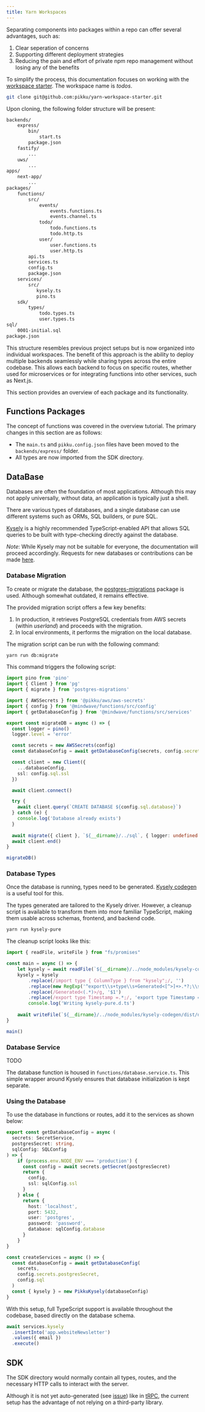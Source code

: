 ```yaml
---
title: Yarn Workspaces  
---
```


Separating components into packages within a repo can offer several advantages, such as:

1. Clear seperation of concerns
2. Supporting different deployment strategies
3. Reducing the pain and effort of private npm repo management without losing any of the benefits

To simplify the process, this documentation focuses on working with the [workspace starter](https://github.com/pikku/workspace-starter). The workspace name is *todos*.

```bash
git clone git@github.com:pikku/yarn-workspace-starter.git
```

Upon cloning, the following folder structure will be present:

```bash
backends/
    express/
        bin/
            start.ts
        package.json
    fastify/
        ...
    uws/
        ...
apps/
    next-app/
        ...
packages/
    functions/
        src/
            events/
                events.functions.ts
                events.channel.ts
            todo/
                todo.functions.ts
                todo.http.ts
            user/
                user.functions.ts
                user.http.ts
        api.ts
        services.ts
        config.ts
        package.json
    services/
        src/
           kysely.ts
           pino.ts
    sdk/
        types/
            todo.types.ts
            user.types.ts
sql/
    0001-initial.sql
package.json
```

This structure resembles previous project setups but is now organized into individual workspaces. The benefit of this approach is the ability to deploy multiple backends seamlessly while sharing types across the entire codebase. This allows each backend to focus on specific routes, whether used for microservices or for integrating functions into other services, such as Next.js.

This section provides an overview of each package and its functionality.

## Functions Packages 

The concept of functions was covered in the overview tutorial. The primary changes in this section are as follows:

- The `main.ts` and `pikku.config.json` files have been moved to the `backends/express/` folder.
- All types are now imported from the SDK directory.

## DataBase


Databases are often the foundation of most applications. Although this may not apply universally, without data, an application is typically just a shell.

There are various types of databases, and a single database can use different systems such as ORMs, SQL builders, or pure SQL.

[Kysely](https://kysely.dev/) is a highly recommended TypeScript-enabled API that allows SQL queries to be built with type-checking directly against the database.

*Note*: While Kysely may not be suitable for everyone, the documentation will proceed accordingly. Requests for new databases or contributions can be made [here](https://github.com/pikku/pikku-website/issues/1).

### Database Migration

To create or migrate the database, the [postgres-migrations](https://www.npmjs.com/package/postgres-migrations) package is used. Although somewhat outdated, it remains effective.

The provided migration script offers a few key benefits:

1. In production, it retrieves PostgreSQL credentials from AWS secrets (within *userland*) and proceeds with the migration.
2. In local environments, it performs the migration on the local database.

The migration script can be run with the following command:

```bash
yarn run db:migrate
```

This command triggers the following script:

```typescript title="scripts/db-migrate.ts"
import pino from 'pino'
import { Client } from 'pg'
import { migrate } from 'postgres-migrations'

import { AWSSecrets } from '@pikku/aws/aws-secrets'
import { config } from '@mindwave/functions/src/config'
import { getDatabaseConfig } from '@mindwave/functions/src/services'

export const migrateDB = async () => {
  const logger = pino()
  logger.level = 'error'

  const secrets = new AWSSecrets(config)
  const databaseConfig = await getDatabaseConfig(secrets, config.secrets.postgresCredentials, config.sql)

  const client = new Client({
    ...databaseConfig,
    ssl: config.sql.ssl
  })

  await client.connect()

  try {
    await client.query(`CREATE DATABASE ${config.sql.database}`)
  } catch (e) {
    console.log('Database already exists')
  }
  
  await migrate({ client }, `${__dirname}/../sql`, { logger: undefined })
  await client.end()
}

migrateDB()
```

### Database Types

Once the database is running, types need to be generated. [Kysely codegen](https://github.com/RobinBlomberg/kysely-codegen) is a useful tool for this.

The types generated are tailored to the Kysely driver. However, a cleanup script is available to transform them into more familiar TypeScript, making them usable across schemas, frontend, and backend code.

```bash
yarn run kysely-pure
```

The cleanup script looks like this:

```typescript title="scripts/kysely-pure.ts"
import { readFile, writeFile } from "fs/promises"

const main = async () => {
    let kysely = await readFile(`${__dirname}/../node_modules/kysely-codegen/dist/db.d.ts`, 'utf8')
    kysely = kysely
        .replace(/import type { ColumnType } from "kysely";/, '')
        .replace(new RegExp('^export\\s+type\\s+Generated<[^>]+>.*?;\\s*$', 'ms'), '')
        .replace(/Generated<(.*)>/g, '$1')
        .replace(/export type Timestamp =.*;/, 'export type Timestamp = Date' )
        console.log('Writing kysely-pure.d.ts')
    
    await writeFile(`${__dirname}/../node_modules/kysely-codegen/dist/db-pure.d.ts`, kysely)
}

main()
```

### Database Service

TODO

The database function is housed in `functions/database.service.ts`. This simple wrapper around Kysely ensures that database initialization is kept separate.

### Using the Database

To use the database in functions or routes, add it to the services as shown below:

```typescript file="packages/functions/src/config.ts"
export const getDatabaseConfig = async (
  secrets: SecretService, 
  postgresSecret: string, 
  sqlConfig: SQLConfig
) => {
    if (process.env.NODE_ENV === 'production') {
      const config = await secrets.getSecret(postgresSecret)
      return { 
        config,
        ssl: sqlConfig.ssl
      }
    } else {
      return {
        host: 'localhost',
        port: 5432,
        user: 'postgres',
        password: 'password',
        database: sqlConfig.database
      }
    }
}

const createServices = async () => {
  const databaseConfig = await getDatabaseConfig(
    secrets, 
    config.secrets.postgresSecret, 
    config.sql
  )
  const { kysely } = new PikkuKysely(databaseConfig)
}
```

With this setup, full TypeScript support is available throughout the codebase, based directly on the database schema.

```typescript
await services.kysely
  .insertInto('app.websiteNewsletter')
  .values({ email }) 
  .execute()
```

## SDK

The SDK directory would normally contain all types, routes, and the necessary HTTP calls to interact with the server.

Although it is not yet auto-generated (see [issue](https://github.com/pikku/pikku/issues/7)) like in [tRPC](https://trpc.io/), the current setup has the advantage of not relying on a third-party library.
